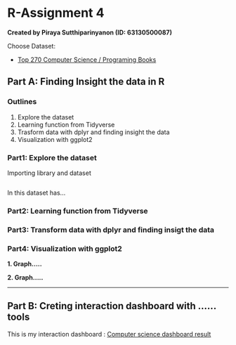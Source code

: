 # R-Assignment 4
**Created by Piraya Sutthiparinyanon (ID: 63130500087)**

Choose Dataset: 
- [Top 270 Computer Science / Programing Books](data.csv)

## Part A: Finding Insight the data in R

### Outlines
1. Explore the dataset
2. Learning function from Tidyverse
3. Trasform data with dplyr and finding insight the data
4. Visualization with ggplot2

### Part1: Explore the dataset
Importing library and dataset
```

```
In this dataset has...

### Part2: Learning function from Tidyverse


### Part3: Transform data with dplyr and finding insigt the data


### Part4: Visualization with ggplot2
**1. Graph.....**

**2. Graph.....**

-----------

## Part B: Creting interaction dashboard with ...... tools
This is my interaction dashboard : [Computer science dashboard result]()


